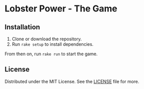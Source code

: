 # Lobster Power - The Game

## Installation

1. Clone or download the repository.
2. Run `rake setup` to install dependencies.

From then on, run `rake run` to start the game.

## License

Distributed under the MIT License. See the [LICENSE](LICENSE) file for more.
